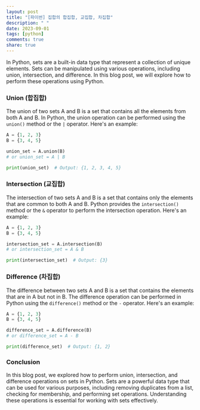 ```yaml
---
layout: post
title: "[파이썬] 집합의 합집합, 교집합, 차집합"
description: " "
date: 2023-09-01
tags: [python]
comments: true
share: true
---
```


In Python, sets are a built-in data type that represent a collection of unique elements. Sets can be manipulated using various operations, including union, intersection, and difference. In this blog post, we will explore how to perform these operations using Python.

### Union (합집합)

The union of two sets A and B is a set that contains all the elements from both A and B. In Python, the union operation can be performed using the `union()` method or the `|` operator. Here's an example:

```python
A = {1, 2, 3}
B = {3, 4, 5}

union_set = A.union(B)
# or union_set = A | B

print(union_set)  # Output: {1, 2, 3, 4, 5}
```

### Intersection (교집합)

The intersection of two sets A and B is a set that contains only the elements that are common to both A and B. Python provides the `intersection()` method or the `&` operator to perform the intersection operation. Here's an example:

```python
A = {1, 2, 3}
B = {3, 4, 5}

intersection_set = A.intersection(B)
# or intersection_set = A & B

print(intersection_set)  # Output: {3}
```

### Difference (차집합)

The difference between two sets A and B is a set that contains the elements that are in A but not in B. The difference operation can be performed in Python using the `difference()` method or the `-` operator. Here's an example:

```python
A = {1, 2, 3}
B = {3, 4, 5}

difference_set = A.difference(B)
# or difference_set = A - B

print(difference_set)  # Output: {1, 2}
```

### Conclusion

In this blog post, we explored how to perform union, intersection, and difference operations on sets in Python. Sets are a powerful data type that can be used for various purposes, including removing duplicates from a list, checking for membership, and performing set operations. Understanding these operations is essential for working with sets effectively.